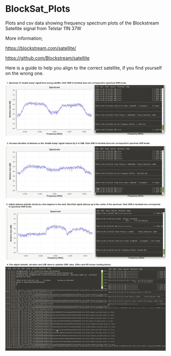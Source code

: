 # BlockSat_Plots
Plots and csv data showing frequency spectrum plots of the Blockstream Satellite signal from Telstar 11N 37W

More information;

https://blockstream.com/satellite/

https://github.com/Blockstream/satellite

Here is a guide to help you align to the correct satellite, if you find yourself on the wrong one.

![Alignment_Guide](https://github.com/pikefloyd/BlockSat_Plots/blob/master/satellite%20alignment.jpg)

